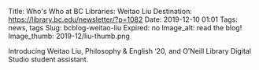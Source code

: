 Title: Who's Who at BC Libraries: Weitao Liu
Destination: https://library.bc.edu/newsletter/?p=1082
Date: 2019-12-10 01:01 
Tags: news, tags 
Slug: bcblog-weitao-liu
Expired: no
Image_alt: read the blog!
Image_thumb: 2019-12/liu-thumb.png

Introducing Weitao Liu, Philosophy & English ‘20, and O’Neill Library Digital Studio student assistant.
